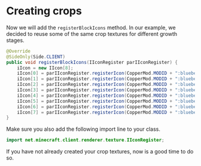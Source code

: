 
# Creating crops

Now we will add the `registerBlockIcons` method. In our example, we decided to reuse some of the same crop textures for different growth stages. 

```java
@Override
@SideOnly(Side.CLIENT)
public void registerBlockIcons(IIconRegister parIIconRegister) {
    iIcon = new IIcon[8];
    iIcon[0] = parIIconRegister.registerIcon(CopperMod.MODID + ":blueberry_stage_0");
    iIcon[1] = parIIconRegister.registerIcon(CopperMod.MODID + ":blueberry_stage_0");
    iIcon[2] = parIIconRegister.registerIcon(CopperMod.MODID + ":blueberry_stage_1");
    iIcon[3] = parIIconRegister.registerIcon(CopperMod.MODID + ":blueberry_stage_1");
    iIcon[4] = parIIconRegister.registerIcon(CopperMod.MODID + ":blueberry_stage_2");
    iIcon[5] = parIIconRegister.registerIcon(CopperMod.MODID + ":blueberry_stage_2");
    iIcon[6] = parIIconRegister.registerIcon(CopperMod.MODID + ":blueberry_stage_2");
    iIcon[7] = parIIconRegister.registerIcon(CopperMod.MODID + ":blueberry_stage_3");
}
```

Make sure you also add the following import line to your class.

```java
import net.minecraft.client.renderer.texture.IIconRegister;
```

If you have not already created your crop textures, now is a good time to do so.